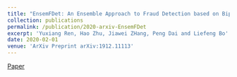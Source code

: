 ```yaml
---
title: "EnsemFDet: An Ensemble Approach to Fraud Detection based on Bipartite Graph"
collection: publications
permalink: /publication/2020-arxiv-EnsemFDet
excerpt: 'Yuxiang Ren, Hao Zhu, Jiawei ZHang, Peng Dai and Liefeng Bo'
date: 2020-02-01
venue: 'ArXiv Preprint arXiv:1912.11113'
---
```

[Paper](http://yuxiangren.github.io/files/EnsemFDet2020.pdf)



